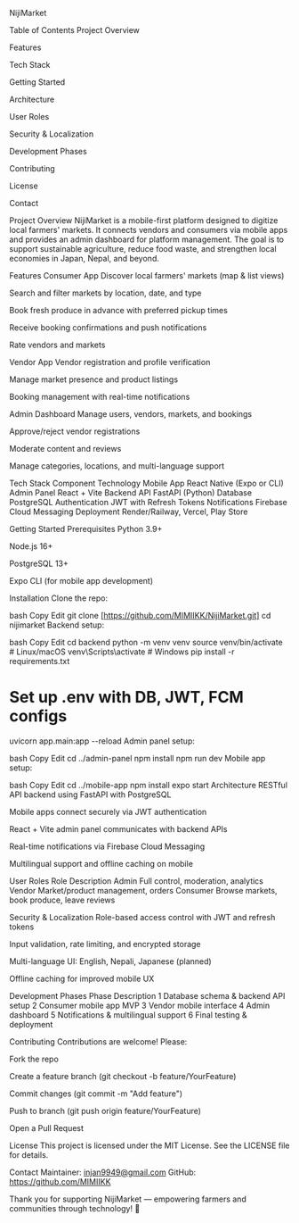 NijiMarket

Table of Contents
Project Overview

Features

Tech Stack

Getting Started

Architecture

User Roles

Security & Localization

Development Phases

Contributing

License

Contact

Project Overview
NijiMarket is a mobile-first platform designed to digitize local farmers' markets. It connects vendors and consumers via mobile apps and provides an admin dashboard for platform management. The goal is to support sustainable agriculture, reduce food waste, and strengthen local economies in Japan, Nepal, and beyond.

Features
Consumer App
Discover local farmers' markets (map & list views)

Search and filter markets by location, date, and type

Book fresh produce in advance with preferred pickup times

Receive booking confirmations and push notifications

Rate vendors and markets

Vendor App
Vendor registration and profile verification

Manage market presence and product listings

Booking management with real-time notifications

Admin Dashboard
Manage users, vendors, markets, and bookings

Approve/reject vendor registrations

Moderate content and reviews

Manage categories, locations, and multi-language support

Tech Stack
Component	Technology
Mobile App	React Native (Expo or CLI)
Admin Panel	React + Vite
Backend API	FastAPI (Python)
Database	PostgreSQL
Authentication	JWT with Refresh Tokens
Notifications	Firebase Cloud Messaging
Deployment	Render/Railway, Vercel, Play Store

Getting Started
Prerequisites
Python 3.9+

Node.js 16+

PostgreSQL 13+

Expo CLI (for mobile app development)

Installation
Clone the repo:

bash
Copy
Edit
git clone [https://github.com/MIMIIKK/NijiMarket.git]
cd nijimarket
Backend setup:

bash
Copy
Edit
cd backend
python -m venv venv
source venv/bin/activate  # Linux/macOS
venv\Scripts\activate     # Windows
pip install -r requirements.txt
# Set up .env with DB, JWT, FCM configs
uvicorn app.main:app --reload
Admin panel setup:

bash
Copy
Edit
cd ../admin-panel
npm install
npm run dev
Mobile app setup:

bash
Copy
Edit
cd ../mobile-app
npm install
expo start
Architecture
RESTful API backend using FastAPI with PostgreSQL

Mobile apps connect securely via JWT authentication

React + Vite admin panel communicates with backend APIs

Real-time notifications via Firebase Cloud Messaging

Multilingual support and offline caching on mobile

User Roles
Role	Description
Admin	Full control, moderation, analytics
Vendor	Market/product management, orders
Consumer	Browse markets, book produce, leave reviews

Security & Localization
Role-based access control with JWT and refresh tokens

Input validation, rate limiting, and encrypted storage

Multi-language UI: English, Nepali, Japanese (planned)

Offline caching for improved mobile UX

Development Phases
Phase	Description
1	Database schema & backend API setup
2	Consumer mobile app MVP
3	Vendor mobile interface
4	Admin dashboard
5	Notifications & multilingual support
6	Final testing & deployment

Contributing
Contributions are welcome! Please:

Fork the repo

Create a feature branch (git checkout -b feature/YourFeature)

Commit changes (git commit -m "Add feature")

Push to branch (git push origin feature/YourFeature)

Open a Pull Request

License
This project is licensed under the MIT License. See the LICENSE file for details.

Contact
Maintainer: injan9949@gmail.com
GitHub: https://github.com/MIMIIKK

Thank you for supporting NijiMarket — empowering farmers and communities through technology! 🌱
